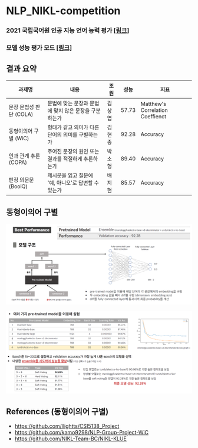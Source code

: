 # NLP_NIKL-competition

### 2021 국립국어원 인공 지능 언어 능력 평가 [[링크]](https://corpus.korean.go.kr/task/taskList.do?taskId=1&clCd=END_TASK&subMenuId=sub01)
### 모델 성능 평가 모드 [[링크]](https://docs.google.com/spreadsheets/d/1-uenfp5GolpY2Gf0TsFbODvj585IIiFKp9fvYxcfgkY/edit#gid=0)

## 결과 요약
| 과제명 | 내용 | 조원 | 성능 | 지표 |
| ----------- | ----------- | ----------- | ----------- | ----------- |
| 문장 문법성 판단 (COLA) | 문법에 맞는 문장과 문법에 맞지 않은 문장을 구분하는가 | 김상엽 | 57.73 | Matthew's Correlation Coeffienct |
| 동형이의어 구별 (WiC) | 형태가 같고 의미가 다른 단어의 의미를 구별하는가 | 김현종 | 92.28 | Accuracy |
| 인과 관계 추론 (COPA) | 주어진 문장의 원인 또는 결과를 적절하게 추론하는가 | 박소형 | 89.40 | Accuracy |
| 판정 의문문 (BoolQ) | 제시문을 읽고 질문에 '예, 아니오'로 답변할 수 있는가 | 배지현 | 85.57 | Accuracy |

## 동형이의어 구별
<p align="center">
  <img src="images/WiC_1.PNG" width="800">
</p>

<p align="center">
  <img src="images/WiC_2.PNG" width="800">
</p>

## References (동형이의어 구별)
- https://github.com/llightts/CSI5138_Project
- https://github.com/kamo9298/NLP-Group-Project-WiC
- https://github.com/NIKL-Team-BC/NIKL-KLUE
